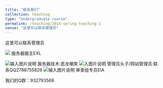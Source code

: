 ```yaml
---
title: "联系我们"
collection: teaching
type: "Undergraduate course"
permalink: /teaching/2014-spring-teaching-1
venue: "这里可以联系管理员"
---
```


这里可以联系管理员

![](https://s21.ax1x.com/2024/09/08/pAe5Y7T.jpg)
         服务器服主EXL

![输入图片说明](https://s21.ax1x.com/2024/09/08/pAe5yB6.jpg)
服务器技术:恶龙嘲笑
![入图片说明](https://s21.ax1x.com/2024/09/08/pAe56HK.png)
管理员头子/网站管理员:联系QQ2788755826
![输入图片说明](https://s21.ax1x.com/2024/09/08/pAe52ND.jpg)
审查组专员EIA

我们的Q群：932793568
